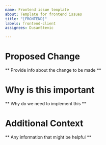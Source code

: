 ```yaml
---
name: Frontend issue template
about: Template for frontend issues
title: "[FRONTEND]"
labels: frontend-client
assignees: DusanStevic

---
```


# Proposed Change
** Provide info about the change to be made **

# Why is this important
** Why do we need to implement this **

# Additional Context
** Any information that might be helpful **
